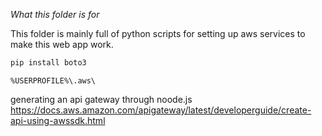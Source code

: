 *What this folder is for*

This folder is mainly full of python scripts for setting up aws services to make this web app work.

```sh
pip install boto3
```

```
%USERPROFILE%\.aws\
```



generating an api gateway through noode.js 
https://docs.aws.amazon.com/apigateway/latest/developerguide/create-api-using-awssdk.html